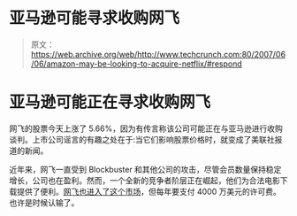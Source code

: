 # 亚马逊可能寻求收购网飞

> 原文：<https://web.archive.org/web/http://www.techcrunch.com:80/2007/06/06/amazon-may-be-looking-to-acquire-netflix/#respond>

# 亚马逊可能正在寻求收购网飞

 [](https://web.archive.org/web/20210614234841/http://www.netflix.com/) 网飞的股票今天上涨了 5.66%，因为有传言称该公司可能正在与亚马逊进行收购谈判。上市公司谣言的有趣之处在于:当它们影响股票价格时，就变成了美联社报道的新闻。

近年来，网飞一直受到 Blockbuster 和其他公司的攻击，尽管会员数量保持稳定增长，公司也在盈利。然而，一个全新的竞争者阶层正在崛起，他们为合法电影下载提供了便利。[网飞也进入了这个市场](https://web.archive.org/web/20210614234841/http://www.beta.techcrunch.com/2007/01/16/netflix-i-was-just-kidding-about-breaking-up-with-you/)，但每年要支付 4000 万美元的许可费。也许是时候认输了。